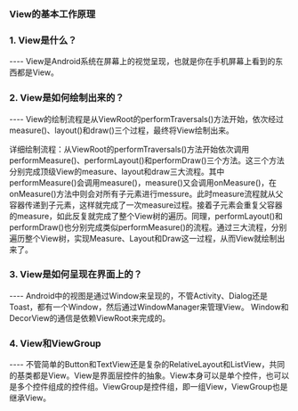 ### View的基本工作原理

### 1. View是什么？
---- View是Android系统在屏幕上的视觉呈现，也就是你在手机屏幕上看到的东西都是View。

### 2. View是如何绘制出来的？
---- View的绘制流程是从ViewRoot的performTraversals()方法开始，依次经过measure()、layout()和draw()三个过程，最终将View绘制出来。

详细绘制流程：从ViewRoot的performTraversals()方法开始依次调用performMeasure()、performLayout()和performDraw()三个方法。这三个方法分别完成顶级View的measure、layout和draw三大流程。其中performMeasure()会调用measure()，measure()又会调用onMeasure()，在onMeasure()方法中则会对所有子元素进行messure。此时measure流程就从父容器传递到子元素，这样就完成了一次measure过程。接着子元素会重复父容器的measure，如此反复就完成了整个View树的遍历。同理，performLayout()和performDraw()也分别完成类似performMeasure()的流程。通过三大流程，分别遍历整个View树，实现Measure、Layout和Draw这一过程，从而View就绘制出来了。

### 3. View是如何呈现在界面上的？
---- Android中的视图是通过Window来呈现的，不管Activity、Dialog还是Toast，都有一个Window，然后通过WindowManager来管理View。
	 Window和DecorView的通信是依赖ViewRoot来完成的。

### 4. View和ViewGroup
---- 不管简单的Button和TextView还是复杂的RelativeLayout和ListView，共同的基类都是View。View是界面层控件的抽象。View本身可以是单个控件，也可以是多个控件组成的控件组。ViewGroup是控件组，即一组View，ViewGroup也是继承View。
